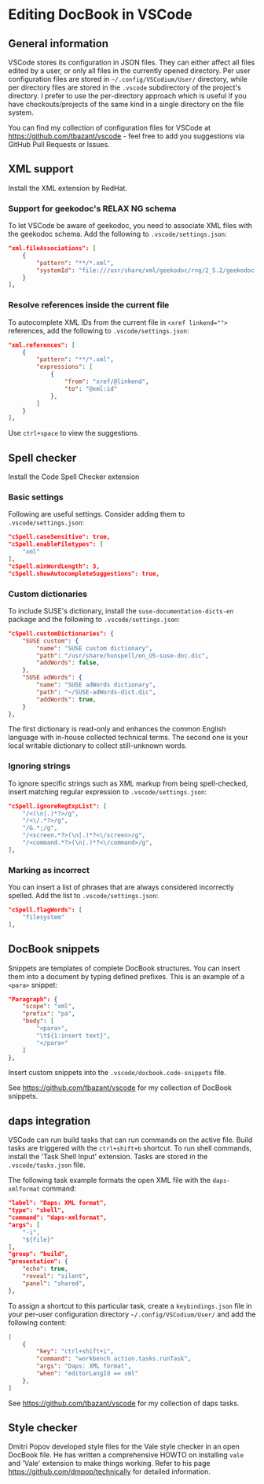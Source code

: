 # Editing DocBook in VSCode

## General information

VSCode stores its configuration in JSON files. They can either affect all files
edited by a user, or only all files in the currently opened directory. Per user
configuration files are stored in `~/.config/VSCodium/User/` directory, while
per directory files are stored in the `.vscode` subdirectory of the project's
directory. I prefer to use the per-directory approach which is useful if you
have checkouts/projects of the same kind in a single directory on the file
system.

You can find my collection of configuration files for VSCode at
https://github.com/tbazant/vscode - feel free to add you suggestions via GitHub
Pull Requests or Issues.


## XML support

Install the XML extension by RedHat.

### Support for geekodoc's RELAX NG schema

To let VSCode be aware of geekodoc, you need to associate XML files with the
geekodoc schema. Add the following to `.vscode/settings.json`:

```json
"xml.fileAssociations": [
    {
        "pattern": "**/*.xml",
        "systemId": "file:///usr/share/xml/geekodoc/rng/2_5.2/geekodoc-v2-flat.rng"
    }
],
```

### Resolve references inside the current file

To autocomplete XML IDs from the current file in `<xref linkend="">` references,
add the following to `.vscode/settings.json`:
```json
"xml.references": [
    {
        "pattern": "**/*.xml",
        "expressions": [
            {
                "from": "xref/@linkend",
                "to": "@xml:id"
            },
        ]
    }
],
```
Use `ctrl+space` to view the suggestions.

## Spell checker

Install the Code Spell Checker extension

### Basic settings

Following are useful settings. Consider adding them to `.vscode/settings.json`:
```json
"cSpell.caseSensitive": true,
"cSpell.enableFiletypes": [
    "xml"
],
"cSpell.minWordLength": 3,
"cSpell.showAutocompleteSuggestions": true,
```

### Custom dictionaries

To include SUSE's dictionary, install the `suse-documentation-dicts-en` package
and the following to `.vscode/settings.json`:

```json
"cSpell.customDictionaries": {
    "SUSE custom": {
        "name": "SUSE custom dictionary",
        "path": "/usr/share/hunspell/en_US-suse-doc.dic",
        "addWords": false,
    },
    "SUSE adWords": {
        "name": "SUSE adWords dictionary",
        "path": "~/SUSE-adWords-dict.dic",
        "addWords": true,
    }
},
```

The first dictionary is read-only and enhances the common English language with
in-house collected technical terms. The second one is your local writable
dictionary to collect still-unknown words.

### Ignoring strings

To ignore specific strings such as XML markup from being spell-checked, insert
matching regular expression to `.vscode/settings.json`:

```json
"cSpell.ignoreRegExpList": [
    "/<(\n|.)*?>/g",
    "/<\/.*?>/g",
    "/&.*;/g",
    "/<screen.*?>(\n|.)*?<\/screen>/g",
    "/<command.*?>(\n|.)*?<\/command>/g",
],
```

### Marking as incorrect

You can insert a list of phrases that are always considered incorrectly spelled.
Add the list to  `.vscode/settings.json`:
```json
"cSpell.flagWords": [
    "filesystem"
],
```

## DocBook snippets

Snippets are templates of complete DocBook structures. You can insert them into
a document by typing defined prefixes. This is an example of a `<para>` snippet:
```json
"Paragraph": {
    "scope": "xml",
    "prefix": "pa",
    "body": [
        "<para>",
        "\t${1:insert text}",
        "</para>"
    ]
},
```

Insert custom snippets into the `.vscode/docbook.code-snippets` file.

See https://github.com/tbazant/vscode for my collection of DocBook snippets.

## daps integration

VSCode can run build tasks that can run commands on the active file. Build tasks
are triggered with the `ctrl+shift+b` shortcut. To run shell commands, install
the 'Task Shell Input' extension. Tasks are stored in the `.vscode/tasks.json`
file.

The following task example formats the open XML file with the `daps-xmlformat`
command:

```json
"label": "Daps: XML format",
"type": "shell",
"command": "daps-xmlformat",
"args": [
    "-i",
    "${file}"
],
"group": "build",
"presentation": {
    "echo": true,
    "reveal": "silent",
    "panel": "shared",
},
```

To assign a shortcut to this particular task, create a `keybindings.json` file
in your per-user configuration directory `~/.config/VSCodium/User/` and add the
following content:
```json
[
    {
        "key": "ctrl+shift+i",
        "command": "workbench.action.tasks.runTask",
        "args": "Daps: XML format",
        "when": "editorLangId == xml"
    },
]
```

See https://github.com/tbazant/vscode for my collection of daps tasks.

## Style checker

Dmitri Popov developed style files for the Vale style checker in an open DocBook
file. He has written a comprehensive HOWTO on installing `vale` and 'Vale'
extension to make things working. Refer to his page
https://github.com/dmpop/technically for detailed information.
